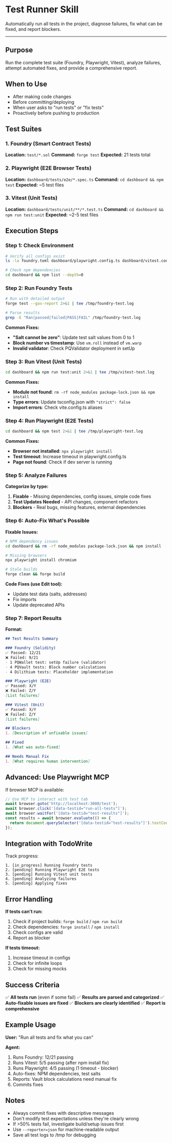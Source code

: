 # Test Runner Skill

Automatically run all tests in the project, diagnose failures, fix what can be fixed, and report blockers.

---

## Purpose

Run the complete test suite (Foundry, Playwright, Vitest), analyze failures, attempt automated fixes, and provide a comprehensive report.

## When to Use

- After making code changes
- Before committing/deploying
- When user asks to "run tests" or "fix tests"
- Proactively before pushing to production

## Test Suites

### 1. Foundry (Smart Contract Tests)
**Location:** `test/*.sol`
**Command:** `forge test`
**Expected:** 21 tests total

### 2. Playwright (E2E Browser Tests)
**Location:** `dashboard/tests/e2e/*.spec.ts`
**Command:** `cd dashboard && npm test`
**Expected:** ~5 test files

### 3. Vitest (Unit Tests)
**Location:** `dashboard/tests/unit/**/*.test.ts`
**Command:** `cd dashboard && npm run test:unit`
**Expected:** ~2-5 test files

## Execution Steps

### Step 1: Check Environment
```bash
# Verify all configs exist
ls -la foundry.toml dashboard/playwright.config.ts dashboard/vitest.config.ts

# Check npm dependencies
cd dashboard && npm list --depth=0
```

### Step 2: Run Foundry Tests
```bash
# Run with detailed output
forge test --gas-report 2>&1 | tee /tmp/foundry-test.log

# Parse results
grep -E "Ran|passed|failed|PASS|FAIL" /tmp/foundry-test.log
```

**Common Fixes:**
- **"Salt cannot be zero"**: Update test salt values from 0 to 1
- **Block number vs timestamp**: Use `vm.roll` instead of `vm.warp`
- **Invalid validator**: Check PQValidator deployment in setUp

### Step 3: Run Vitest (Unit Tests)
```bash
cd dashboard && npm run test:unit 2>&1 | tee /tmp/vitest-test.log
```

**Common Fixes:**
- **Module not found**: `rm -rf node_modules package-lock.json && npm install`
- **Type errors**: Update tsconfig.json with `"strict": false`
- **Import errors**: Check vite.config.ts aliases

### Step 4: Run Playwright (E2E Tests)
```bash
cd dashboard && npm test 2>&1 | tee /tmp/playwright-test.log
```

**Common Fixes:**
- **Browser not installed**: `npx playwright install`
- **Test timeout**: Increase timeout in playwright.config.ts
- **Page not found**: Check if dev server is running

### Step 5: Analyze Failures

**Categorize by type:**
1. **Fixable** - Missing dependencies, config issues, simple code fixes
2. **Test Updates Needed** - API changes, component refactors
3. **Blockers** - Real bugs, missing features, external dependencies

### Step 6: Auto-Fix What's Possible

**Fixable Issues:**
```bash
# NPM dependency issues
cd dashboard && rm -rf node_modules package-lock.json && npm install

# Missing browsers
npx playwright install chromium

# Stale builds
forge clean && forge build
```

**Code Fixes (use Edit tool):**
- Update test data (salts, addresses)
- Fix imports
- Update deprecated APIs

### Step 7: Report Results

**Format:**
```markdown
## Test Results Summary

### Foundry (Solidity)
✅ Passed: 12/21
❌ Failed: 9/21
- 1 PQWallet test: setUp failure (validator)
- 4 PQVault tests: Block number calculations
- 4 Dilithium tests: Placeholder implementation

### Playwright (E2E)
✅ Passed: X/Y
❌ Failed: Z/Y
[List failures]

### Vitest (Unit)
✅ Passed: X/Y
❌ Failed: Z/Y
[List failures]

## Blockers
1. [Description of unfixable issues]

## Fixed
1. [What was auto-fixed]

## Needs Manual Fix
1. [What requires human intervention]
```

## Advanced: Use Playwright MCP

If browser MCP is available:

```typescript
// Use MCP to interact with test tab
await browser.goto('http://localhost:3000/test');
await browser.click('[data-testid="run-all-tests"]');
await browser.waitFor('[data-testid="test-results"]');
const results = await browser.evaluate(() => {
  return document.querySelector('[data-testid="test-results"]').textContent;
});
```

## Integration with TodoWrite

Track progress:
```
1. [in_progress] Running Foundry tests
2. [pending] Running Playwright E2E tests
3. [pending] Running Vitest unit tests
4. [pending] Analyzing failures
5. [pending] Applying fixes
```

## Error Handling

**If tests can't run:**
1. Check if project builds: `forge build` / `npm run build`
2. Check dependencies: `forge install` / `npm install`
3. Check configs are valid
4. Report as blocker

**If tests timeout:**
1. Increase timeout in configs
2. Check for infinite loops
3. Check for missing mocks

## Success Criteria

✅ **All tests run** (even if some fail)
✅ **Results are parsed and categorized**
✅ **Auto-fixable issues are fixed**
✅ **Blockers are clearly identified**
✅ **Report is comprehensive**

## Example Usage

**User:** "Run all tests and fix what you can"

**Agent:**
1. Runs Foundry: 12/21 passing
2. Runs Vitest: 5/5 passing (after npm install fix)
3. Runs Playwright: 4/5 passing (1 timeout - blocker)
4. Auto-fixes: NPM dependencies, test salts
5. Reports: Vault block calculations need manual fix
6. Commits fixes

## Notes

- Always commit fixes with descriptive messages
- Don't modify test expectations unless they're clearly wrong
- If >50% tests fail, investigate build/setup issues first
- Use `--reporter=json` for machine-readable output
- Save all test logs to /tmp for debugging
